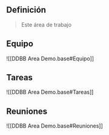 ## Definición

> Este área de trabajo

## Equipo

![[DDBB Area Demo.base#Equipo]]

## Tareas
![[DDBB Area Demo.base#Tareas]]

## Reuniones
![[DDBB Area Demo.base#Reuniones]]